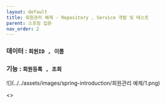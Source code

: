 ```yaml
---
layout: default
title: 회원관리 예제 - Repository , Service 개발 및 테스트
parent: 스프링 입문
nav_order: 2
---
```



### 데이터 : `회원ID , 이름`
### 기능 : `회원등록 , 조회`


![](../../assets/images/spring-introduction/회원관리 예제/1.png)

<>